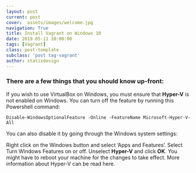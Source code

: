 ```yaml
---
layout: post
current: post
cover:  assets/images/welcome.jpg
navigation: True
title: Install Vagrant on Windows 10
date: 2019-05-11 10:00:00
tags: [Vagrant]
class: post-template
subclass: 'post tag-vagrant'
author: statixdesign
---
```


### There are a few things that you should know up-front:
If you wish to use VirtualBox on Windows, you must ensure that **Hyper-V** is not enabled on Windows. You can turn off the feature by running this Powershell command:

```Disable-WindowsOptionalFeature -Online -FeatureName Microsoft-Hyper-V-All```

You can also disable it by going through the Windows system settings:

Right click on the Windows button and select ‘Apps and Features’.
Select Turn Windows Features on or off.
Unselect **Hyper-V** and click **OK**.
You might have to reboot your machine for the changes to take effect. More information about Hyper-V can be read here.